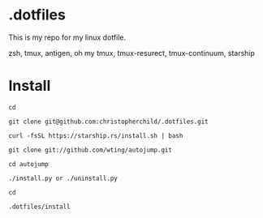 # .dotfiles

This is my repo for my linux dotfile.

zsh, tmux, antigen, oh my tmux, tmux-resurect, tmux-continuum, starship



# Install

`cd`

`git clone git@github.com:christopherchild/.dotfiles.git`

`curl -fsSL https://starship.rs/install.sh | bash`

`git clone git://github.com/wting/autojump.git`

`cd autojump`

`./install.py or ./uninstall.py`

`cd`

`.dotfiles/install`
